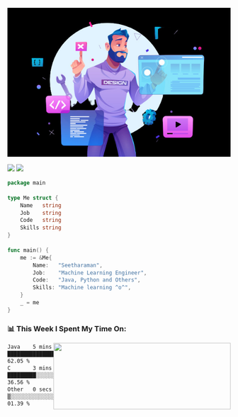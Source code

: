 [![Hi, I'm Seetharaman](./.assets/tech.jpg)](#)

![](https://github.com/seetharaman52/seetharaman52/.assets/tech.jpg#gh-dark-mode-only)
![](https://github.com/seetharaman52/seetharaman52/.assets/techl.jpg#gh-light-mode-only)

```go
package main

type Me struct {
	Name   string
	Job    string
	Code   string
	Skills string
}

func main() {
	me := &Me{
		Name:   "Seetharaman",
		Job:    "Machine Learning Engineer",
		Code:   "Java, Python and Others",
		Skills: "Machine learning ^o^",
	}
	_ = me
}
```

<h3>📊 This Week I Spent My Time On:</h3>
<img align='right' src="https://github-readme-stats.vercel.app/api?username=seetharaman52&show_icons=true&theme=synthwave", width="400" height="150">

<!--START_SECTION:waka-->

```text
Java    5 mins          ███████████████▓░░░░░░░░░   62.05 %
C       3 mins          █████████░░░░░░░░░░░░░░░░   36.56 %
Other   0 secs          ▒░░░░░░░░░░░░░░░░░░░░░░░░   01.39 %
```

<!--END_SECTION:waka-->

